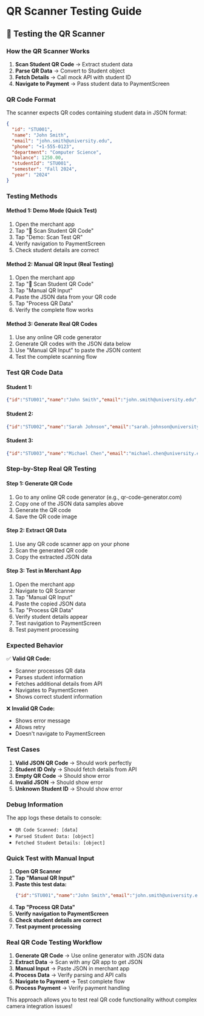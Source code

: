 # QR Scanner Testing Guide

## 🧪 **Testing the QR Scanner**

### **How the QR Scanner Works**

1. **Scan Student QR Code** → Extract student data
2. **Parse QR Data** → Convert to Student object
3. **Fetch Details** → Call mock API with student ID
4. **Navigate to Payment** → Pass student data to PaymentScreen

### **QR Code Format**

The scanner expects QR codes containing student data in JSON format:

```json
{
  "id": "STU001",
  "name": "John Smith",
  "email": "john.smith@university.edu",
  "phone": "+1-555-0123",
  "department": "Computer Science",
  "balance": 1250.00,
  "studentId": "STU001",
  "semester": "Fall 2024",
  "year": "2024"
}
```

### **Testing Methods**

#### **Method 1: Demo Mode (Quick Test)**
1. Open the merchant app
2. Tap "📱 Scan Student QR Code"
3. Tap "Demo: Scan Test QR"
4. Verify navigation to PaymentScreen
5. Check student details are correct

#### **Method 2: Manual QR Input (Real Testing)**
1. Open the merchant app
2. Tap "📱 Scan Student QR Code"
3. Tap "Manual QR Input"
4. Paste the JSON data from your QR code
5. Tap "Process QR Data"
6. Verify the complete flow works

#### **Method 3: Generate Real QR Codes**
1. Use any online QR code generator
2. Generate QR codes with the JSON data below
3. Use "Manual QR Input" to paste the JSON content
4. Test the complete scanning flow

### **Test QR Code Data**

#### **Student 1:**
```json
{"id":"STU001","name":"John Smith","email":"john.smith@university.edu","phone":"+1-555-0123","department":"Computer Science","balance":1250.00,"studentId":"STU001","semester":"Fall 2024","year":"2024"}
```

#### **Student 2:**
```json
{"id":"STU002","name":"Sarah Johnson","email":"sarah.johnson@university.edu","phone":"+1-555-0124","department":"Business Administration","balance":850.50,"studentId":"STU002","semester":"Fall 2024","year":"2024"}
```

#### **Student 3:**
```json
{"id":"STU003","name":"Michael Chen","email":"michael.chen@university.edu","phone":"+1-555-0125","department":"Engineering","balance":2100.75,"studentId":"STU003","semester":"Fall 2024","year":"2024"}
```

### **Step-by-Step Real QR Testing**

#### **Step 1: Generate QR Code**
1. Go to any online QR code generator (e.g., qr-code-generator.com)
2. Copy one of the JSON data samples above
3. Generate the QR code
4. Save the QR code image

#### **Step 2: Extract QR Data**
1. Use any QR code scanner app on your phone
2. Scan the generated QR code
3. Copy the extracted JSON data

#### **Step 3: Test in Merchant App**
1. Open the merchant app
2. Navigate to QR Scanner
3. Tap "Manual QR Input"
4. Paste the copied JSON data
5. Tap "Process QR Data"
6. Verify student details appear
7. Test navigation to PaymentScreen
8. Test payment processing

### **Expected Behavior**

✅ **Valid QR Code:**
- Scanner processes QR data
- Parses student information
- Fetches additional details from API
- Navigates to PaymentScreen
- Shows correct student information

❌ **Invalid QR Code:**
- Shows error message
- Allows retry
- Doesn't navigate to PaymentScreen

### **Test Cases**

1. **Valid JSON QR Code** → Should work perfectly
2. **Student ID Only** → Should fetch details from API
3. **Empty QR Code** → Should show error
4. **Invalid JSON** → Should show error
5. **Unknown Student ID** → Should show error

### **Debug Information**

The app logs these details to console:
- `QR Code Scanned: [data]`
- `Parsed Student Data: [object]`
- `Fetched Student Details: [object]`

### **Quick Test with Manual Input**

1. **Open QR Scanner**
2. **Tap "Manual QR Input"**
3. **Paste this test data:**
   ```json
   {"id":"STU001","name":"John Smith","email":"john.smith@university.edu","phone":"+1-555-0123","department":"Computer Science","balance":1250.00,"studentId":"STU001","semester":"Fall 2024","year":"2024"}
   ```
4. **Tap "Process QR Data"**
5. **Verify navigation to PaymentScreen**
6. **Check student details are correct**
7. **Test payment processing**

### **Real QR Code Testing Workflow**

1. **Generate QR Code** → Use online generator with JSON data
2. **Extract Data** → Scan with any QR app to get JSON
3. **Manual Input** → Paste JSON in merchant app
4. **Process Data** → Verify parsing and API calls
5. **Navigate to Payment** → Test complete flow
6. **Process Payment** → Verify payment handling

This approach allows you to test real QR code functionality without complex camera integration issues!
